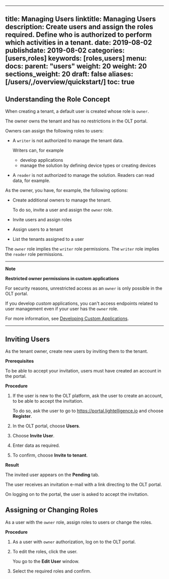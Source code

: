 
---
title: Managing Users
linktitle: Managing Users
description: Create users and assign the roles required. Define who is authorized to perform which activities in a tenant.
date: 2019-08-02
publishdate: 2019-08-02
categories: [users,roles]
keywords: [roles,users]
menu:
  docs:
    parent: "users"
    weight: 20
weight: 20
sections_weight: 20
draft: false
aliases: [/users/,/overview/quickstart/]
toc: true
---

## Understanding the Role Concept

When creating a tenant, a default user is created whose role is `owner`.

The owner owns the tenant and has no restrictions in the OLT portal. 

Owners can assign the following roles to users:

* A `writer` is not authorized to manage the tenant data. 

	Writers can, for example
	* develop applications
	* manage the solution by defining device types or creating devices
		
* A `reader` is not authorized to manage the solution.  Readers can read data, for example.

As the owner, you have, for example, the following options:

* Create additional owners to manage the tenant.

	To do so, invite a user and assign the `owner` role.

* Invite users and assign roles
* Assign users to a tenant
* List the tenants assigned to a user

The `owner` role implies the `writer` role permissions. The `writer` role implies the `reader` role permissions.

---

**Note**

**Restricted owner permissions in custom applications**

For security reasons, unrestricted access as an `owner` is only possible in the OLT portal.

If you develop *custom* applications, you can't access endpoints related to user management even if your user has the `owner` role.

For more information, see [Developing Custom Applications](/applications/).

---


## Inviting Users

As the tenant owner, create new users by inviting them to the tenant.

**Prerequisites**

To be able to accept your invitation, users must have created an account in the portal.

**Procedure**

1. If the user is new to the OLT platform, ask the user to create an account, to be able to accept the invitation. 
	
	To do so, ask the user to go to https://portal.lightelligence.io and choose **Register**. 
2. In the OLT portal, choose **Users**.
3. Choose **Invite User**.
4. Enter data as required.
5. To confirm, choose **Invite to tenant**.


**Result**

The invited user appears on the **Pending** tab.

The user receives an invitation e-mail with a link directing to the OLT portal. 

On logging on to the portal, the user is asked to accept the invitation.


## Assigning or Changing Roles

As a user with the `owner` role, assign roles to users or change the roles.

**Procedure**

1. As a user with `owner` authorization, log on to the OLT portal.

2. To edit the roles, click the user.

	You go to the **Edit User** window.

3. Select the required roles and confirm.












